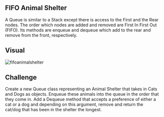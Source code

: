 ## FIFO Animal Shelter

A Queue is similar to a Stack except there is access to the First and the Rear nodes.  The order which nodes are added and removed are First In First Out (FIFO). Its methods are enqueue and dequeue which add to the rear and remove from the front, respectively.

## Visual
![fifoanimalshelter](https://user-images.githubusercontent.com/25948479/47447762-2b273200-d773-11e8-9708-dcaebf6fb703.jpg)


## Challenge
Create a new Queue class representing an Animal Shelter that takes in Cats and Dogs as objects. Enqueue these animals into the queue in the order that they come in.  Add a Dequeue method that accepts a preference of either a cat or a dog and depending on this argument, remove and return the cat/dog that has been in the shelter the longest.